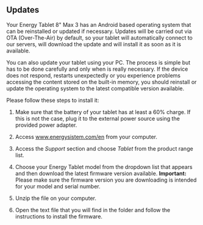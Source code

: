 ## Updates

Your Energy Tablet 8" Max 3 has an Android based operating system that can be reinstalled or updated if necessary. Updates will be carried out via OTA (Over-The-Air) by default, so your tablet will automatically connect to our servers, will download the update and will install it as soon as it is available.

You can also update your tablet using your PC. The process is simple but has to be done carefully and only when is really necessary. If the device does not respond, restarts unexpectedly or you experience problems accessing the content stored on the built-in memory, you should reinstall or update the operating system to the latest compatible version available.

Please follow these steps to install it:

1. Make sure that the battery of your tablet has at least a 60% charge. If this is not the case, plug it to the external power source using the provided power adapter.

2. Access www.energysistem.com/en from your computer.

3. Access the *Support* section and choose *Tablet* from the product range list.

4. Choose your Energy Tablet model from the dropdown list that appears and then download the latest firmware version available.
**Important:**
Please make sure the firmware version you are downloading is intended for your model and serial number.

5. Unzip the file on your computer.

6. Open the text file that you will find in the folder and follow the instructions to install the firmware.

